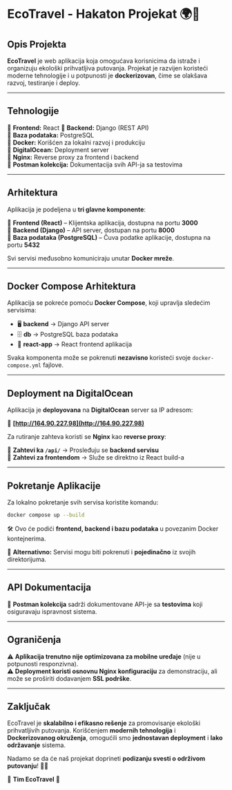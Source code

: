 # **EcoTravel - Hakaton Projekat** 🌍🚀  

## **Opis Projekta**  
**EcoTravel** je web aplikacija koja omogućava korisnicima da istraže i organizuju ekološki prihvatljiva putovanja. Projekat je razvijen koristeći moderne tehnologije i u potpunosti je **dockerizovan**, čime se olakšava razvoj, testiranje i deploy.  

---

## **Tehnologije**  

🔹 **Frontend:** React
🔹 **Backend:** Django (REST API)  
🔹 **Baza podataka:** PostgreSQL  
🔹 **Docker:** Korišćen za lokalni razvoj i produkciju  
🔹 **DigitalOcean:** Deployment server  
🔹 **Nginx:** Reverse proxy za frontend i backend  
🔹 **Postman kolekcija:** Dokumentacija svih API-ja sa testovima  

---

## **Arhitektura**  

Aplikacija je podeljena u **tri glavne komponente**:  

📌 **Frontend (React)** – Klijentska aplikacija, dostupna na portu **3000**  
📌 **Backend (Django)** – API server, dostupan na portu **8000**  
📌 **Baza podataka (PostgreSQL)** – Čuva podatke aplikacije, dostupna na portu **5432**  

Svi servisi međusobno komuniciraju unutar **Docker mreže**.

---

## **Docker Compose Arhitektura**  

Aplikacija se pokreće pomoću **Docker Compose**, koji upravlja sledećim servisima:  

- 🖥️ **backend** → Django API server  
- 🗄️ **db** → PostgreSQL baza podataka  
- 🎨 **react-app** → React frontend aplikacija  

Svaka komponenta može se pokrenuti **nezavisno** koristeći svoje `docker-compose.yml` fajlove.

---

## **Deployment na DigitalOcean**  

Aplikacija je **deployovana** na **DigitalOcean** server sa IP adresom:  

🔗 **[http://164.90.227.98](http://164.90.227.98)**  

Za rutiranje zahteva koristi se **Nginx** kao **reverse proxy**:  

📌 **Zahtevi ka `/api/`** → Prosleđuju se **backend servisu**  
📌 **Zahtevi za frontendom** → Služe se direktno iz React build-a  

---

## **Pokretanje Aplikacije**  

Za lokalno pokretanje svih servisa koristite komandu:  

```bash
docker compose up --build
```

🛠️ Ovo će podići **frontend, backend i bazu podataka** u povezanim Docker kontejnerima.  

🔹 **Alternativno:** Servisi mogu biti pokrenuti i **pojedinačno** iz svojih direktorijuma.

---

## **API Dokumentacija**  

📌 **Postman kolekcija** sadrži dokumentovane API-je sa **testovima** koji osiguravaju ispravnost sistema.  

---

## **Ograničenja**  

⚠ **Aplikacija trenutno nije optimizovana za mobilne uređaje** (nije u potpunosti responzivna).  
⚠ **Deployment koristi osnovnu Nginx konfiguraciju** za demonstraciju, ali može se proširiti dodavanjem **SSL podrške**.  

---

## **Zaključak**  

EcoTravel je **skalabilno i efikasno rešenje** za promovisanje ekološki prihvatljivih putovanja. Korišćenjem **modernih tehnologija** i **Dockerizovanog okruženja**, omogućili smo **jednostavan deployment** i **lako održavanje** sistema.  

Nadamo se da će naš projekat doprineti **podizanju svesti o održivom putovanju**! 🌿✨  

📌 **Tim EcoTravel** 🚀